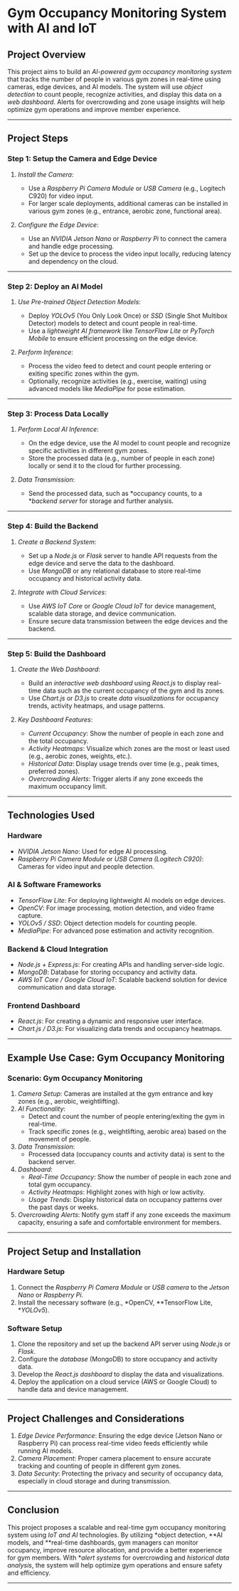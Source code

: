 # Gym Occupancy Monitoring System with AI and IoT

## Project Overview

This project aims to build an *AI-powered gym occupancy monitoring system* that tracks the number of people in various gym zones in real-time using cameras, edge devices, and AI models. The system will use *object detection* to count people, recognize activities, and display this data on a *web dashboard*. Alerts for overcrowding and zone usage insights will help optimize gym operations and improve member experience.

---

## Project Steps

### Step 1: Setup the Camera and Edge Device

1. *Install the Camera*:
   - Use a *Raspberry Pi Camera Module* or *USB Camera* (e.g., Logitech C920) for video input.
   - For larger scale deployments, additional cameras can be installed in various gym zones (e.g., entrance, aerobic zone, functional area).
   
2. *Configure the Edge Device*:
   - Use an *NVIDIA Jetson Nano* or *Raspberry Pi* to connect the camera and handle edge processing.
   - Set up the device to process the video input locally, reducing latency and dependency on the cloud.

---

### Step 2: Deploy an AI Model

1. *Use Pre-trained Object Detection Models*:
   - Deploy *YOLOv5* (You Only Look Once) or *SSD* (Single Shot Multibox Detector) models to detect and count people in real-time.
   - Use a *lightweight AI framework* like *TensorFlow Lite* or *PyTorch Mobile* to ensure efficient processing on the edge device.

2. *Perform Inference*:
   - Process the video feed to detect and count people entering or exiting specific zones within the gym.
   - Optionally, recognize activities (e.g., exercise, waiting) using advanced models like *MediaPipe* for pose estimation.

---

### Step 3: Process Data Locally

1. *Perform Local AI Inference*:
   - On the edge device, use the AI model to count people and recognize specific activities in different gym zones.
   - Store the processed data (e.g., number of people in each zone) locally or send it to the cloud for further processing.

2. *Data Transmission*:
   - Send the processed data, such as *occupancy counts, to a **backend server* for storage and further analysis.

---

### Step 4: Build the Backend

1. *Create a Backend System*:
   - Set up a *Node.js* or *Flask* server to handle API requests from the edge device and serve the data to the dashboard.
   - Use *MongoDB* or any relational database to store real-time occupancy and historical activity data.

2. *Integrate with Cloud Services*:
   - Use *AWS IoT Core* or *Google Cloud IoT* for device management, scalable data storage, and device communication.
   - Ensure secure data transmission between the edge devices and the backend.

---

### Step 5: Build the Dashboard

1. *Create the Web Dashboard*:
   - Build an *interactive web dashboard* using *React.js* to display real-time data such as the current occupancy of the gym and its zones.
   - Use *Chart.js* or *D3.js* to create *data visualizations* for occupancy trends, activity heatmaps, and usage patterns.

2. *Key Dashboard Features*:
   - *Current Occupancy*: Show the number of people in each zone and the total occupancy.
   - *Activity Heatmaps*: Visualize which zones are the most or least used (e.g., aerobic zones, weights, etc.).
   - *Historical Data*: Display usage trends over time (e.g., peak times, preferred zones).
   - *Overcrowding Alerts*: Trigger alerts if any zone exceeds the maximum occupancy limit.

---

## Technologies Used

### Hardware
- *NVIDIA Jetson Nano*: Used for edge AI processing.
- *Raspberry Pi Camera Module* or *USB Camera (Logitech C920)*: Cameras for video input and people detection.

### AI & Software Frameworks
- *TensorFlow Lite*: For deploying lightweight AI models on edge devices.
- *OpenCV*: For image processing, motion detection, and video frame capture.
- *YOLOv5 / SSD*: Object detection models for counting people.
- *MediaPipe*: For advanced pose estimation and activity recognition.

### Backend & Cloud Integration
- *Node.js + Express.js*: For creating APIs and handling server-side logic.
- *MongoDB*: Database for storing occupancy and activity data.
- *AWS IoT Core / Google Cloud IoT*: Scalable backend solution for device communication and data storage.

### Frontend Dashboard
- *React.js*: For creating a dynamic and responsive user interface.
- *Chart.js / D3.js*: For visualizing data trends and occupancy heatmaps.

---

## Example Use Case: Gym Occupancy Monitoring

### Scenario: Gym Occupancy Monitoring
1. *Camera Setup*: Cameras are installed at the gym entrance and key zones (e.g., aerobic, weightlifting).
2. *AI Functionality*:
   - Detect and count the number of people entering/exiting the gym in real-time.
   - Track specific zones (e.g., weightlifting, aerobic area) based on the movement of people.
3. *Data Transmission*:
   - Processed data (occupancy counts and activity data) is sent to the backend server.
4. *Dashboard*:
   - *Real-Time Occupancy*: Show the number of people in each zone and total gym occupancy.
   - *Activity Heatmaps*: Highlight zones with high or low activity.
   - *Usage Trends*: Display historical data on occupancy patterns over the past days or weeks.
5. *Overcrowding Alerts*: Notify gym staff if any zone exceeds the maximum capacity, ensuring a safe and comfortable environment for members.

---

## Project Setup and Installation

### Hardware Setup
1. Connect the *Raspberry Pi Camera Module* or *USB camera* to the *Jetson Nano* or *Raspberry Pi*.
2. Install the necessary software (e.g., *OpenCV, **TensorFlow Lite, **YOLOv5*).

### Software Setup
1. Clone the repository and set up the backend API server using *Node.js* or *Flask*.
2. Configure the *database* (MongoDB) to store occupancy and activity data.
3. Develop the *React.js dashboard* to display the data and visualizations.
4. Deploy the application on a cloud service (AWS or Google Cloud) to handle data and device management.

---

## Project Challenges and Considerations

1. *Edge Device Performance*: Ensuring the edge device (Jetson Nano or Raspberry Pi) can process real-time video feeds efficiently while running AI models.
2. *Camera Placement*: Proper camera placement to ensure accurate tracking and counting of people in different gym zones.
3. *Data Security*: Protecting the privacy and security of occupancy data, especially in cloud storage and during transmission.

---

## Conclusion

This project proposes a scalable and real-time gym occupancy monitoring system using *IoT and AI* technologies. By utilizing *object detection, **AI models, and **real-time dashboards, gym managers can monitor occupancy, improve resource allocation, and provide a better experience for gym members. With **alert systems* for overcrowding and *historical data analysis*, the system will help optimize gym operations and ensure safety and efficiency.

---